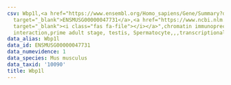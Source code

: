 ```yaml
---
csv: Wbp1l,<a href="https://www.ensembl.org/Homo_sapiens/Gene/Summary?db=core;g=ENSMUSG00000047731"
  target="_blank">ENSMUSG00000047731</a>,<a href="https://www.ncbi.nlm.nih.gov/pubmed/25450459"
  target="_blank"><i class="fas fa-file"></i></a>",chromatin immunoprecipitation assay,direct
  interaction,prime adult stage, testis, Spermatocyte,,,transcriptional regulation,
data_alias: Wbp1l
data_id: ENSMUSG00000047731
data_numevidence: 1
data_species: Mus musculus
data_taxid: '10090'
title: Wbp1l
---
```

